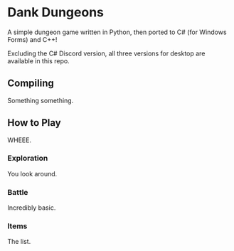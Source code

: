# Dank Dungeons

A simple dungeon game written in Python, then ported to C# (for Windows Forms) and C++!

Excluding the C# Discord version, all three versions for desktop are available in this repo.

## Compiling

Something something.

## How to Play

WHEEE.

### Exploration

You look around.

### Battle

Incredibly basic.

### Items

The list.